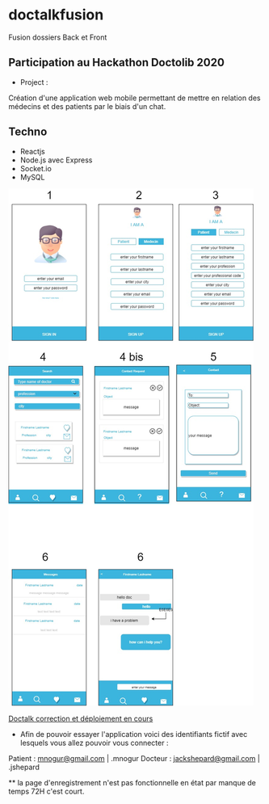 # doctalkfusion   

Fusion dossiers Back et Front

## Participation au Hackathon Doctolib 2020   

* Project :   

Création d'une application web mobile permettant de mettre en relation des médecins et des patients par le biais d'un chat.

## Techno  

* Reactjs
* Node.js avec Express
* Socket.io
* MySQL

![alt text](https://github.com/Mamednoor/doctalkfusion/blob/master/Untitled%20Diagram.jpg)

[Doctalk correction et déploiement en cours](https://doctalk.netlify.app)

* Afin de pouvoir essayer l'application voici des identifiants fictif avec lesquels vous allez pouvoir vous connecter :  

Patient : mnogur@gmail.com | .mnogur
Docteur : jackshepard@gmail.com | .jshepard

** la page d'enregistrement n'est pas fonctionnelle en état par manque de temps 72H c'est court.